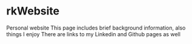 # rkWebsite
Personal website
This page includes brief background information, also things I enjoy
There are links to my Linkedin and Github pages as well
